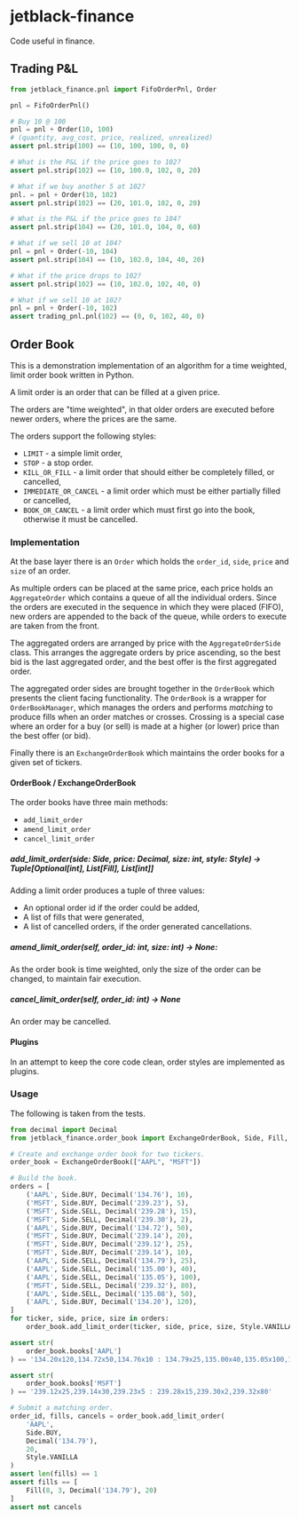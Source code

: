# jetblack-finance

Code useful in finance.

## Trading P&L

```python
from jetblack_finance.pnl import FifoOrderPnl, Order

pnl = FifoOrderPnl()

# Buy 10 @ 100
pnl = pnl + Order(10, 100)
# (quantity, avg_cost, price, realized, unrealized)
assert pnl.strip(100) == (10, 100, 100, 0, 0)

# What is the P&L if the price goes to 102? 
assert pnl.strip(102) == (10, 100.0, 102, 0, 20)

# What if we buy another 5 at 102?
pnl. = pnl + Order(10, 102)
assert pnl.strip(102) == (20, 101.0, 102, 0, 20)

# What is the P&L if the price goes to 104?
assert pnl.strip(104) == (20, 101.0, 104, 0, 60)

# What if we sell 10 at 104?
pnl = pnl + Order(-10, 104)
assert pnl.strip(104) == (10, 102.0, 104, 40, 20)

# What if the price drops to 102?
assert pnl.strip(102) == (10, 102.0, 102, 40, 0)

# What if we sell 10 at 102?
pnl = pnl + Order(-10, 102)
assert trading_pnl.pnl(102) == (0, 0, 102, 40, 0)
```

## Order Book

This is a demonstration implementation of an algorithm for a time weighted,
limit order book written in Python.

A limit order is an order that can be filled at a given price.

The orders are "time weighted", in that older orders are executed before newer
orders, where the prices are the same.

The orders support the following styles:

  * `LIMIT` - a simple limit order,
  * `STOP` - a stop order.
  * `KILL_OR_FILL` - a limit order that should either be completely filled, or
    cancelled,
  * `IMMEDIATE_OR_CANCEL` - a limit order which must be either partially filled
    or cancelled,
  * `BOOK_OR_CANCEL` - a limit order which must first go into the book,
    otherwise it must be cancelled.

### Implementation

At the base layer there is an `Order` which holds the `order_id`, `side`,
`price` and `size` of an order.

As multiple orders can be placed at the same price, each price holds an
`AggregateOrder` which contains a queue of all the individual orders. Since the
orders are executed in the sequence in which they were placed (FIFO), new orders
are appended to the back of the queue, while orders to execute are taken from
the front.

The aggregated orders are arranged by price with the `AggregateOrderSide` class.
This arranges the aggregate orders by price ascending, so the best bid is the
last aggregated order, and the best offer is the first aggregated order.

The aggregated order sides are brought together in the `OrderBook` which
presents the client facing functionality. The `OrderBook` is a wrapper for
`OrderBookManager`, which manages the orders and performs *matching* to produce
fills when an order matches or crosses. Crossing is a special case where an
order for a buy (or sell) is made at a higher (or lower) price than the best
offer (or bid).

Finally there is an `ExchangeOrderBook` which maintains the order books
for a given set of tickers.

#### OrderBook / ExchangeOrderBook

The order books have three main methods:

  * `add_limit_order`
  * `amend_limit_order`
  * `cancel_limit_order`

##### add_limit_order(side: Side, price: Decimal, size: int, style: Style) -> Tuple[Optional[int], List[Fill], List[int]]

Adding a limit order produces a tuple of three values:

  * An optional order id if the order could be added,
  * A list of fills that were generated,
  * A list of cancelled orders, if the order generated cancellations.

##### amend_limit_order(self, order_id: int, size: int) -> None:

As the order book is time weighted, only the size of the order can be 
changed, to maintain fair execution.

##### cancel_limit_order(self, order_id: int) -> None

An order may be cancelled.

#### Plugins

In an attempt to keep the core code clean, order styles are implemented as
plugins.

### Usage

The following is taken from the tests.

```python
from decimal import Decimal
from jetblack_finance.order_book import ExchangeOrderBook, Side, Fill, Style

# Create and exchange order book for two tickers.
order_book = ExchangeOrderBook(["AAPL", "MSFT"])

# Build the book.
orders = [
    ('AAPL', Side.BUY, Decimal('134.76'), 10),
    ('MSFT', Side.BUY, Decimal('239.23'), 5),
    ('MSFT', Side.SELL, Decimal('239.28'), 15),
    ('MSFT', Side.SELL, Decimal('239.30'), 2),
    ('AAPL', Side.BUY, Decimal('134.72'), 50),
    ('MSFT', Side.BUY, Decimal('239.14'), 20),
    ('MSFT', Side.BUY, Decimal('239.12'), 25),
    ('MSFT', Side.BUY, Decimal('239.14'), 10),
    ('AAPL', Side.SELL, Decimal('134.79'), 25),
    ('AAPL', Side.SELL, Decimal('135.00'), 40),
    ('AAPL', Side.SELL, Decimal('135.05'), 100),
    ('MSFT', Side.SELL, Decimal('239.32'), 80),
    ('AAPL', Side.SELL, Decimal('135.08'), 50),
    ('AAPL', Side.BUY, Decimal('134.20'), 120),
]
for ticker, side, price, size in orders:
    order_book.add_limit_order(ticker, side, price, size, Style.VANILLA)

assert str(
    order_book.books['AAPL']
) == '134.20x120,134.72x50,134.76x10 : 134.79x25,135.00x40,135.05x100,135.08x50'

assert str(
    order_book.books['MSFT']
) == '239.12x25,239.14x30,239.23x5 : 239.28x15,239.30x2,239.32x80'

# Submit a matching order.
order_id, fills, cancels = order_book.add_limit_order(
    'AAPL',
    Side.BUY,
    Decimal('134.79'),
    20,
    Style.VANILLA
)
assert len(fills) == 1
assert fills == [
    Fill(8, 3, Decimal('134.79'), 20)
]
assert not cancels
```
